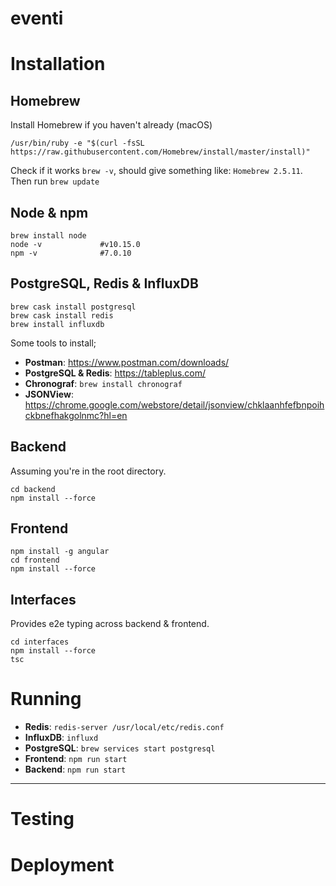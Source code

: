 # eventi


# Installation
## Homebrew
Install Homebrew if you haven't already (macOS)

```shell
/usr/bin/ruby -e "$(curl -fsSL https://raw.githubusercontent.com/Homebrew/install/master/install)"
```

Check if it works `brew -v`, should give something like: `Homebrew 2.5.11`.  
Then run `brew update`

## Node & npm

```shell
brew install node
node -v             #v10.15.0
npm -v              #7.0.10
```

## PostgreSQL, Redis & InfluxDB

```shell
brew cask install postgresql
brew cask install redis
brew install influxdb
```

Some tools to install;
* __Postman__: https://www.postman.com/downloads/
* __PostgreSQL & Redis__: https://tableplus.com/
* __Chronograf__: `brew install chronograf`
* __JSONView__: https://chrome.google.com/webstore/detail/jsonview/chklaanhfefbnpoihckbnefhakgolnmc?hl=en

## Backend
Assuming you're in the root directory.

```shell
cd backend
npm install --force
```

## Frontend

```
npm install -g angular
cd frontend
npm install --force
```

## Interfaces
Provides e2e typing across backend & frontend.

```shell
cd interfaces
npm install --force
tsc
```

# Running

* __Redis__: `redis-server /usr/local/etc/redis.conf`
* __InfluxDB__: `influxd`
* __PostgreSQL__: `brew services start postgresql`
* __Frontend__: `npm run start`
* __Backend__: `npm run start`

---

# Testing

# Deployment

